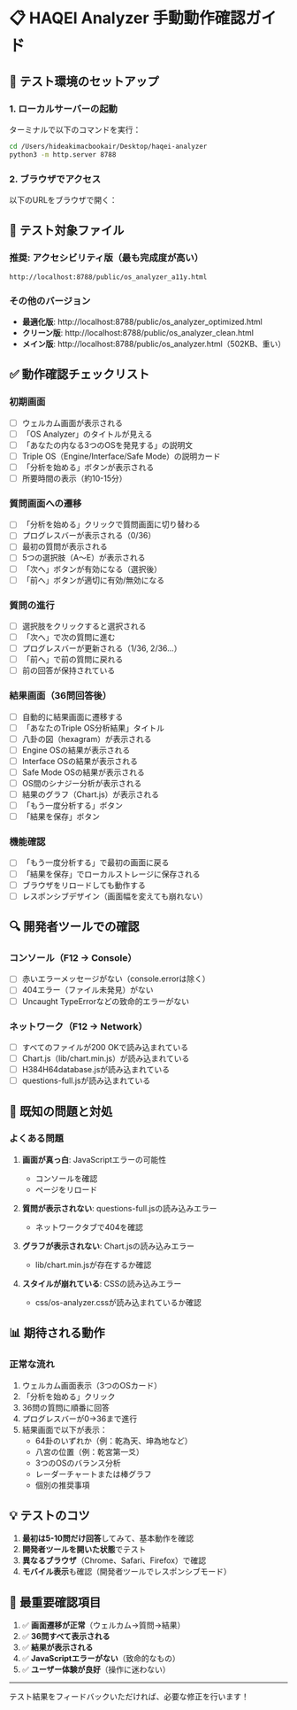 # 📋 HAQEI Analyzer 手動動作確認ガイド

## 🚀 テスト環境のセットアップ

### 1. ローカルサーバーの起動
ターミナルで以下のコマンドを実行：
```bash
cd /Users/hideakimacbookair/Desktop/haqei-analyzer
python3 -m http.server 8788
```

### 2. ブラウザでアクセス
以下のURLをブラウザで開く：

## 📝 テスト対象ファイル

### 推奨: アクセシビリティ版（最も完成度が高い）
```
http://localhost:8788/public/os_analyzer_a11y.html
```

### その他のバージョン
- **最適化版**: http://localhost:8788/public/os_analyzer_optimized.html
- **クリーン版**: http://localhost:8788/public/os_analyzer_clean.html
- **メイン版**: http://localhost:8788/public/os_analyzer.html（502KB、重い）

## ✅ 動作確認チェックリスト

### 初期画面
- [ ] ウェルカム画面が表示される
- [ ] 「OS Analyzer」のタイトルが見える
- [ ] 「あなたの内なる3つのOSを発見する」の説明文
- [ ] Triple OS（Engine/Interface/Safe Mode）の説明カード
- [ ] 「分析を始める」ボタンが表示される
- [ ] 所要時間の表示（約10-15分）

### 質問画面への遷移
- [ ] 「分析を始める」クリックで質問画面に切り替わる
- [ ] プログレスバーが表示される（0/36）
- [ ] 最初の質問が表示される
- [ ] 5つの選択肢（A〜E）が表示される
- [ ] 「次へ」ボタンが有効になる（選択後）
- [ ] 「前へ」ボタンが適切に有効/無効になる

### 質問の進行
- [ ] 選択肢をクリックすると選択される
- [ ] 「次へ」で次の質問に進む
- [ ] プログレスバーが更新される（1/36, 2/36...）
- [ ] 「前へ」で前の質問に戻れる
- [ ] 前の回答が保持されている

### 結果画面（36問回答後）
- [ ] 自動的に結果画面に遷移する
- [ ] 「あなたのTriple OS分析結果」タイトル
- [ ] 八卦の図（hexagram）が表示される
- [ ] Engine OSの結果が表示される
- [ ] Interface OSの結果が表示される
- [ ] Safe Mode OSの結果が表示される
- [ ] OS間のシナジー分析が表示される
- [ ] 結果のグラフ（Chart.js）が表示される
- [ ] 「もう一度分析する」ボタン
- [ ] 「結果を保存」ボタン

### 機能確認
- [ ] 「もう一度分析する」で最初の画面に戻る
- [ ] 「結果を保存」でローカルストレージに保存される
- [ ] ブラウザをリロードしても動作する
- [ ] レスポンシブデザイン（画面幅を変えても崩れない）

## 🔍 開発者ツールでの確認

### コンソール（F12 → Console）
- [ ] 赤いエラーメッセージがない（console.errorは除く）
- [ ] 404エラー（ファイル未発見）がない
- [ ] Uncaught TypeErrorなどの致命的エラーがない

### ネットワーク（F12 → Network）
- [ ] すべてのファイルが200 OKで読み込まれている
- [ ] Chart.js（lib/chart.min.js）が読み込まれている
- [ ] H384H64database.jsが読み込まれている
- [ ] questions-full.jsが読み込まれている

## 🐛 既知の問題と対処

### よくある問題
1. **画面が真っ白**: JavaScriptエラーの可能性
   - コンソールを確認
   - ページをリロード

2. **質問が表示されない**: questions-full.jsの読み込みエラー
   - ネットワークタブで404を確認

3. **グラフが表示されない**: Chart.jsの読み込みエラー
   - lib/chart.min.jsが存在するか確認

4. **スタイルが崩れている**: CSSの読み込みエラー
   - css/os-analyzer.cssが読み込まれているか確認

## 📊 期待される動作

### 正常な流れ
1. ウェルカム画面表示（3つのOSカード）
2. 「分析を始める」クリック
3. 36問の質問に順番に回答
4. プログレスバーが0→36まで進行
5. 結果画面で以下が表示：
   - 64卦のいずれか（例：乾為天、坤為地など）
   - 八宮の位置（例：乾宮第一爻）
   - 3つのOSのバランス分析
   - レーダーチャートまたは棒グラフ
   - 個別の推奨事項

## 💡 テストのコツ

1. **最初は5-10問だけ回答**してみて、基本動作を確認
2. **開発者ツールを開いた状態**でテスト
3. **異なるブラウザ**（Chrome、Safari、Firefox）で確認
4. **モバイル表示**も確認（開発者ツールでレスポンシブモード）

## 🎯 最重要確認項目

1. ✅ **画面遷移が正常**（ウェルカム→質問→結果）
2. ✅ **36問すべて表示される**
3. ✅ **結果が表示される**
4. ✅ **JavaScriptエラーがない**（致命的なもの）
5. ✅ **ユーザー体験が良好**（操作に迷わない）

---

テスト結果をフィードバックいただければ、必要な修正を行います！